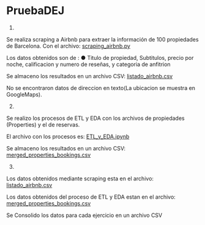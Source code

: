 # PruebaDEJ

1.

Se realiza scraping a Airbnb para extraer la información de 100 propiedades de Barcelona. Con el archivo: [scraping_airbnb.py](https://github.com/nestorcal/PruebaDEJ/blob/main/scraping_airbnb.py)

Los datos obtenidos son de :
● Titulo de propiedad, Subtitulos, precio por noche, calificacion y numero de reseñas, y categoria de anfitrion

Se almaceno los resultados en un archivo CSV: [listado_airbnb.csv](https://github.com/nestorcal/PruebaDEJ/blob/main/listado_airbnb.csv)

No se encontraron datos de direccion en texto(La ubicacion se muestra en GoogleMaps).

2.

Se realizo los procesos de ETL y EDA con los archivos de propiedades (Properties) y el de reservas.

El archivo con los procesos es: [ETL_y_EDA.ipynb](https://github.com/nestorcal/PruebaDEJ/blob/main/ETL_y_EDA.ipynb)

Se almaceno los resultados en un archivo CSV: [merged_properties_bookings.csv](https://github.com/nestorcal/PruebaDEJ/blob/main/merged_properties_bookings.csv)

3.

Los datos obtenidos mediante scraping esta en el archivo: [listado_airbnb.csv](https://github.com/nestorcal/PruebaDEJ/blob/main/listado_airbnb.csv)

Los datos obtenidos del proceso de ETL y EDA estan en el archivo: [merged_properties_bookings.csv](https://github.com/nestorcal/PruebaDEJ/blob/main/merged_properties_bookings.csv)

Se Consolido los datos para cada ejercicio en un archivo CSV

